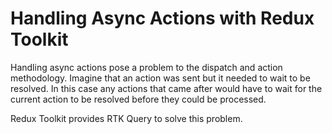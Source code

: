 # Handling Async Actions with Redux Toolkit

Handling async actions pose a problem to the dispatch and action methodology. Imagine that an action was sent but it needed to wait to be resolved. In this case any actions that came after would have to wait for the current action to be resolved before they could be processed. 

Redux Toolkit provides RTK Query to solve this problem. 